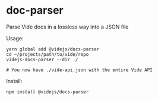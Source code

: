 # doc-parser
Parse Vide docs in a lossless way into a JSON file

Usage:
```
yarn global add @videjs/docs-parser
cd ~/projects/path/to/vide/repo
videjs-docs-parser --dir ./

# You now have ./vide-api.json with the entire Vide API
```

Install:
```
npm install @videjs/docs-parser
```
